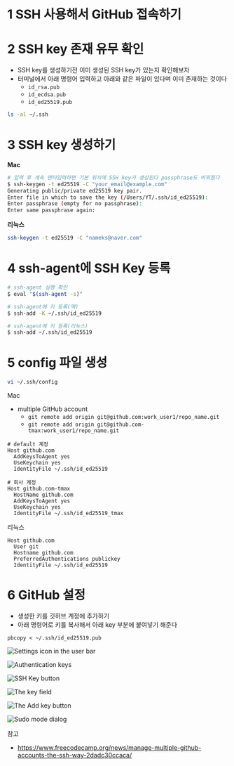 # 1 SSH 사용해서 GitHub 접속하기



# 2 SSH key 존재 유무 확인

* SSH key를 생성하기전 이미 생성된 SSH key가 있는지 확인해보자
* 터미널에서 아래 명령어 입력하고 아래와 같은 파일이 있다며 이미 존재하는 것이다
  * `id_rsa.pub`
  * `id_ecdsa.pub`
  * `id_ed25519.pub`

```bash
ls -al ~/.ssh
```



# 3 SSH key 생성하기

**Mac**

```bash
# 입력 후 계속 엔터입력하면 기본 위치에 SSH key가 생성된다 passphrase도 비워뒀다
$ ssh-keygen -t ed25519 -C "your_email@example.com"
Generating public/private ed25519 key pair.
Enter file in which to save the key (/Users/YT/.ssh/id_ed25519):
Enter passphrase (empty for no passphrase):
Enter same passphrase again:
```

**리눅스**

```bash
ssh-keygen -t ed25519 -C "nameks@naver.com"
```

# 4 ssh-agent에 SSH Key 등록

```bash
# ssh-agent 실행 확인
$ eval "$(ssh-agent -s)"

# ssh-agent에 키 등록(맥)
$ ssh-add -K ~/.ssh/id_ed25519

# ssh-agent에 키 등록(리눅스)
$ ssh-add ~/.ssh/id_ed25519
```



# 5 config 파일 생성

```bash
vi ~/.ssh/config
```

Mac

* multiple GitHub account
  * `git remote add origin git@github.com:work_user1/repo_name.git`
  * `git remote add origin git@github.com-tmax:work_user1/repo_name.git` 

```
# default 계정
Host github.com
  AddKeysToAgent yes
  UseKeychain yes
  IdentityFile ~/.ssh/id_ed25519

# 회사 계정
Host github.com-tmax
  HostName github.com
  AddKeysToAgent yes
  UseKeychain yes
  IdentityFile ~/.ssh/id_ed25519_tmax
```



리눅스

```
Host github.com
  User git
  Hostname github.com
  PreferredAuthentications publickey
  IdentityFile ~/.ssh/id_ed25519
```



# 6 GitHub 설정

* 생성한 키를 깃허브 계정에 추가하기
* 아래 명령어로 키를 복사해서 아래 key 부분에 붙여넣기 해준다

```
pbcopy < ~/.ssh/id_ed25519.pub
```



![Settings icon in the user bar](https://docs.github.com/assets/images/help/settings/userbar-account-settings.png)

![Authentication keys](https://docs.github.com/assets/images/help/settings/settings-sidebar-ssh-keys.png)

![SSH Key button](https://docs.github.com/assets/images/help/settings/ssh-add-ssh-key.png)

![The key field](https://docs.github.com/assets/images/help/settings/ssh-key-paste.png)

![The Add key button](https://docs.github.com/assets/images/help/settings/ssh-add-key.png)

![Sudo mode dialog](https://docs.github.com/assets/images/help/settings/sudo_mode_popup.png)



참고

* https://www.freecodecamp.org/news/manage-multiple-github-accounts-the-ssh-way-2dadc30ccaca/
